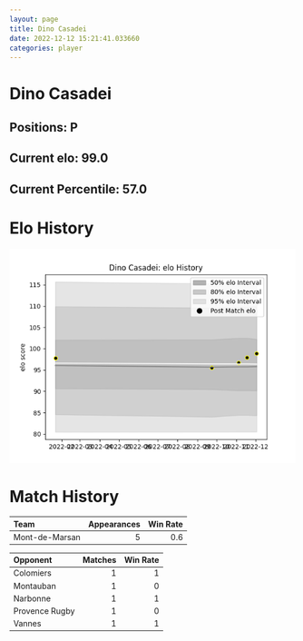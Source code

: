 ```yaml
---  
layout: page  
title: Dino Casadei  
date: 2022-12-12 15:21:41.033660  
categories: player  
---
```

# Dino Casadei

## Positions: P

## Current elo: 99.0

## Current Percentile: 57.0

# Elo History


![elo history](history_DinoCasadei.png)
# Match History


| Team           |   Appearances |   Win Rate |
|:---------------|--------------:|-----------:|
| Mont-de-Marsan |             5 |        0.6 |

| Opponent       |   Matches |   Win Rate |
|:---------------|----------:|-----------:|
| Colomiers      |         1 |          1 |
| Montauban      |         1 |          0 |
| Narbonne       |         1 |          1 |
| Provence Rugby |         1 |          0 |
| Vannes         |         1 |          1 |